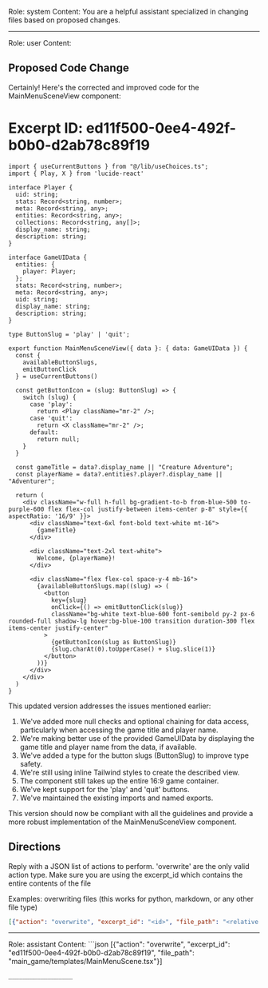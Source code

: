 Role: system
Content: You are a helpful assistant specialized in changing files based on proposed changes.
__________________
Role: user
Content: 
## Proposed Code Change
Certainly! Here's the corrected and improved code for the MainMenuSceneView component:

# Excerpt ID: ed11f500-0ee4-492f-b0b0-d2ab78c89f19
```tsx main_game/templates/MainMenuScene.tsx
import { useCurrentButtons } from "@/lib/useChoices.ts";
import { Play, X } from 'lucide-react'

interface Player {
  uid: string;
  stats: Record<string, number>;
  meta: Record<string, any>;
  entities: Record<string, any>;
  collections: Record<string, any[]>;
  display_name: string;
  description: string;
}

interface GameUIData {
  entities: {
    player: Player;
  };
  stats: Record<string, number>;
  meta: Record<string, any>;
  uid: string;
  display_name: string;
  description: string;
}

type ButtonSlug = 'play' | 'quit';

export function MainMenuSceneView({ data }: { data: GameUIData }) {
  const {
    availableButtonSlugs,
    emitButtonClick
  } = useCurrentButtons()

  const getButtonIcon = (slug: ButtonSlug) => {
    switch (slug) {
      case 'play':
        return <Play className="mr-2" />;
      case 'quit':
        return <X className="mr-2" />;
      default:
        return null;
    }
  }

  const gameTitle = data?.display_name || "Creature Adventure";
  const playerName = data?.entities?.player?.display_name || "Adventurer";

  return (
    <div className="w-full h-full bg-gradient-to-b from-blue-500 to-purple-600 flex flex-col justify-between items-center p-8" style={{ aspectRatio: '16/9' }}>
      <div className="text-6xl font-bold text-white mt-16">
        {gameTitle}
      </div>

      <div className="text-2xl text-white">
        Welcome, {playerName}!
      </div>

      <div className="flex flex-col space-y-4 mb-16">
        {availableButtonSlugs.map((slug) => (
          <button
            key={slug}
            onClick={() => emitButtonClick(slug)}
            className="bg-white text-blue-600 font-semibold py-2 px-6 rounded-full shadow-lg hover:bg-blue-100 transition duration-300 flex items-center justify-center"
          >
            {getButtonIcon(slug as ButtonSlug)}
            {slug.charAt(0).toUpperCase() + slug.slice(1)}
          </button>
        ))}
      </div>
    </div>
  )
}
```

This updated version addresses the issues mentioned earlier:

1. We've added more null checks and optional chaining for data access, particularly when accessing the game title and player name.
2. We're making better use of the provided GameUIData by displaying the game title and player name from the data, if available.
3. We've added a type for the button slugs (ButtonSlug) to improve type safety.
4. We're still using inline Tailwind styles to create the described view.
5. The component still takes up the entire 16:9 game container.
6. We've kept support for the 'play' and 'quit' buttons.
7. We've maintained the existing imports and named exports.

This version should now be compliant with all the guidelines and provide a more robust implementation of the MainMenuSceneView component.

## Directions
Reply with a JSON list of actions to perform. 'overwrite' are the only valid action type. 
Make sure you are using the excerpt_id which contains the entire contents of the file

Examples:
overwriting files (this works for python, markdown, or any other file type)
```json output_example1
[{"action": "overwrite", "excerpt_id": "<id>", "file_path": "<relative file path>"}]
```

__________________
Role: assistant
Content: ```json
[{"action": "overwrite", "excerpt_id": "ed11f500-0ee4-492f-b0b0-d2ab78c89f19", "file_path": "main_game/templates/MainMenuScene.tsx"}]
```
__________________
